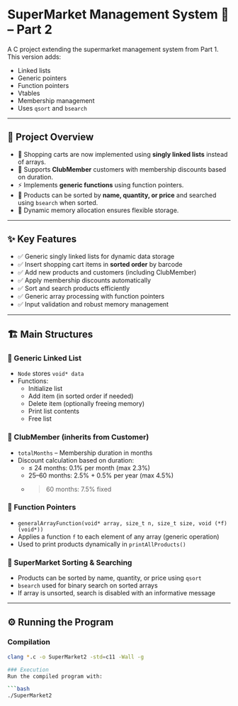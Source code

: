# SuperMarket Management System 🛒 – Part 2

A C project extending the supermarket management system from Part 1.  
This version adds:
- Linked lists
- Generic pointers
- Function pointers
- Vtables
- Membership management
- Uses `qsort` and `bsearch`

---

## 🚀 Project Overview

- 🔗 Shopping carts are now implemented using **singly linked lists** instead of arrays.  
- 👤 Supports **ClubMember** customers with membership discounts based on duration.  
- ⚡ Implements **generic functions** using function pointers.  
- 🏬 Products can be sorted by **name, quantity, or price** and searched using `bsearch` when sorted.  
- 💾 Dynamic memory allocation ensures flexible storage.  

---

## ✨ Key Features

- ✅ Generic singly linked lists for dynamic data storage  
- ✅ Insert shopping cart items in **sorted order** by barcode  
- ✅ Add new products and customers (including ClubMember)  
- ✅ Apply membership discounts automatically  
- ✅ Sort and search products efficiently  
- ✅ Generic array processing with function pointers  
- ✅ Input validation and robust memory management

---

## 🏗️ Main Structures

### 🔹 Generic Linked List
- `Node` stores `void* data`  
- Functions:
  - Initialize list  
  - Add item (in sorted order if needed)  
  - Delete item (optionally freeing memory)  
  - Print list contents  
  - Free list  

### 🔹 ClubMember (inherits from Customer)
- `totalMonths` – Membership duration in months  
- Discount calculation based on duration:  
  - ≤ 24 months: 0.1% per month (max 2.3%)  
  - 25–60 months: 2.5% + 0.5% per year (max 4.5%)  
  - > 60 months: 7.5% fixed  

### 🔹 Function Pointers
- `generalArrayFunction(void* array, size_t n, size_t size, void (*f)(void*))`  
- Applies a function `f` to each element of any array (generic operation)  
- Used to print products dynamically in `printAllProducts()`

### 🔹 SuperMarket Sorting & Searching
- Products can be sorted by name, quantity, or price using `qsort`  
- `bsearch` used for binary search on sorted arrays  
- If array is unsorted, search is disabled with an informative message

---

## ⚙️ Running the Program

### Compilation
```bash
clang *.c -o SuperMarket2 -std=c11 -Wall -g

### Execution
Run the compiled program with:

```bash
./SuperMarket2